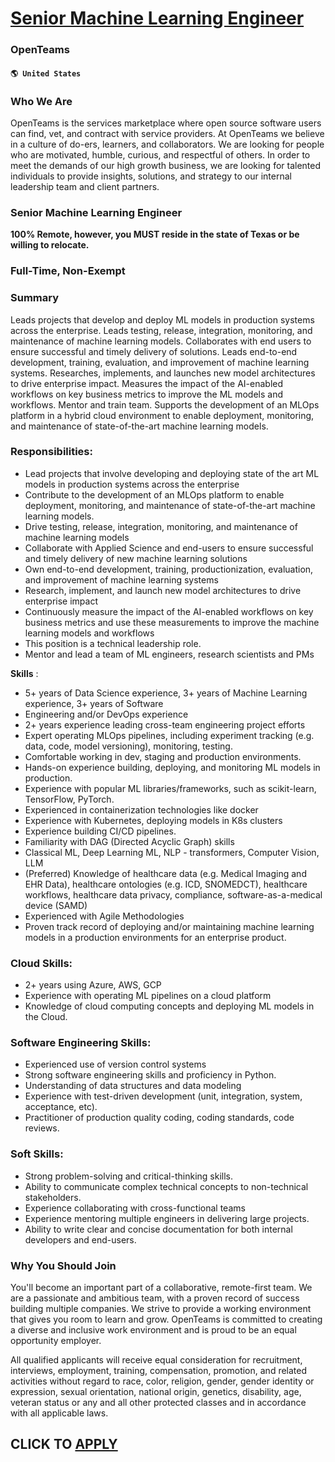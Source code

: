 # [Senior Machine Learning Engineer](https://www.remotewlb.com/apply/senior-machine-learning-engineer-70920)  
### OpenTeams  
#### `🌎 United States`  

### Who We Are

OpenTeams is the services marketplace where open source software users can find, vet, and contract with service providers. At OpenTeams we believe in a culture of do-ers, learners, and collaborators. We are looking for people who are motivated, humble, curious, and respectful of others. In order to meet the demands of our high growth business, we are looking for talented individuals to provide insights, solutions, and strategy to our internal leadership team and client partners.

### Senior Machine Learning Engineer

**100% Remote, however, you MUST reside in the state of Texas or be willing to relocate.**

### Full-Time, Non-Exempt

### Summary

Leads projects that develop and deploy ML models in production systems across the enterprise. Leads testing, release, integration, monitoring, and maintenance of machine learning models. Collaborates with end users to ensure successful and timely delivery of solutions. Leads end-to-end development, training, evaluation, and improvement of machine learning systems. Researches, implements, and launches new model architectures to drive enterprise impact. Measures the impact of the AI-enabled workflows on key business metrics to improve the ML models and workflows. Mentor and train team. Supports the development of an MLOps platform in a hybrid cloud environment to enable deployment, monitoring, and maintenance of state-of-the-art machine learning models.

### Responsibilities:

  * Lead projects that involve developing and deploying state of the art ML models in production systems across the enterprise
  * Contribute to the development of an MLOps platform to enable deployment, monitoring, and maintenance of state-of-the-art machine learning models. 
  * Drive testing, release, integration, monitoring, and maintenance of machine learning models
  * Collaborate with Applied Science and end-users to ensure successful and timely delivery of new machine learning solutions
  * Own end-to-end development, training, productionization, evaluation, and improvement of machine learning systems
  * Research, implement, and launch new model architectures to drive enterprise impact
  * Continuously measure the impact of the AI-enabled workflows on key business metrics and use these measurements to improve the machine learning models and workflows
  * This position is a technical leadership role.
  * Mentor and lead a team of ML engineers, research scientists and PMs

 **Skills** :

  * 5+ years of Data Science experience, 3+ years of Machine Learning experience, 3+ years of Software 
  * Engineering and/or DevOps experience 
  * 2+ years experience leading cross-team engineering project efforts
  * Expert operating MLOps pipelines, including experiment tracking (e.g. data, code, model versioning), monitoring, testing.
  * Comfortable working in dev, staging and production environments. 
  * Hands-on experience building, deploying, and monitoring ML models in production.
  * Experience with popular ML libraries/frameworks, such as scikit-learn, TensorFlow, PyTorch.
  * Experienced in containerization technologies like docker
  * Experience with Kubernetes, deploying models in K8s clusters
  * Experience building CI/CD pipelines.
  * Familiarity with DAG (Directed Acyclic Graph) skills
  * Classical ML, Deep Learning ML, NLP - transformers, Computer Vision, LLM
  * (Preferred) Knowledge of healthcare data (e.g. Medical Imaging and EHR Data), healthcare ontologies (e.g. ICD, SNOMEDCT), healthcare workflows, healthcare data privacy, compliance, software-as-a-medical device (SAMD)
  * Experienced with Agile Methodologies
  * Proven track record of deploying and/or maintaining machine learning models in a production environments for an enterprise product.

### Cloud Skills:

  * 2+ years using Azure, AWS, GCP
  * Experience with operating ML pipelines on a cloud platform
  * Knowledge of cloud computing concepts and deploying ML models in the Cloud.

### Software Engineering Skills:

  * Experienced use of version control systems
  * Strong software engineering skills and proficiency in Python.
  * Understanding of data structures and data modeling
  * Experience with test-driven development (unit, integration, system, acceptance, etc).
  * Practitioner of production quality coding, coding standards, code reviews.

### Soft Skills:

  * Strong problem-solving and critical-thinking skills. 
  * Ability to communicate complex technical concepts to non-technical stakeholders. 
  * Experience collaborating with cross-functional teams
  * Experience mentoring multiple engineers in delivering large projects.
  * Ability to write clear and concise documentation for both internal developers and end-users.

###  **Why You Should Join**

You'll become an important part of a collaborative, remote-first team. We are a passionate and ambitious team, with a proven record of success building multiple companies. We strive to provide a working environment that gives you room to learn and grow. OpenTeams is committed to creating a diverse and inclusive work environment and is proud to be an equal opportunity employer.

All qualified applicants will receive equal consideration for recruitment, interviews, employment, training, compensation, promotion, and related activities without regard to race, color, religion, gender, gender identity or expression, sexual orientation, national origin, genetics, disability, age, veteran status or any and all other protected classes and in accordance with all applicable laws.

  
## CLICK TO [APPLY](https://www.remotewlb.com/apply/senior-machine-learning-engineer-70920)


